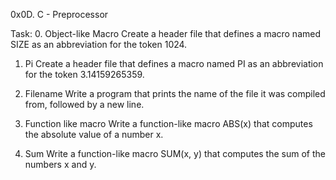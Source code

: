 0x0D. C - Preprocessor

Task:
0. Object-like Macro 
Create a header file that defines a macro named SIZE as an abbreviation for the token 1024.

1. Pi
Create a header file that defines a macro named PI as an abbreviation for the token 3.14159265359.

2. Filename
Write a program that prints the name of the file it was compiled from, followed by a new line.

3. Function like macro
Write a function-like macro ABS(x) that computes the absolute value of a number x.

4. Sum
Write a function-like macro SUM(x, y) that computes the sum of the numbers x and y.
